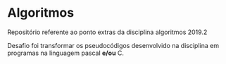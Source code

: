 # Algoritmos

Repositório referente ao ponto extras da disciplina algoritmos 2019.2

Desafio foi transformar os pseudocódigos desenvolvido na disciplina em programas na linguagem pascal **e/ou** C.
